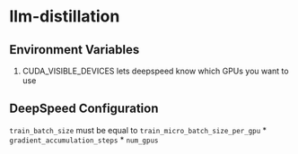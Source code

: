 # llm-distillation

## Environment Variables

1. CUDA_VISIBLE_DEVICES lets deepspeed know which GPUs you want to use

## DeepSpeed Configuration

`train_batch_size` must be equal to `train_micro_batch_size_per_gpu` * `gradient_accumulation_steps` * `num_gpus`
